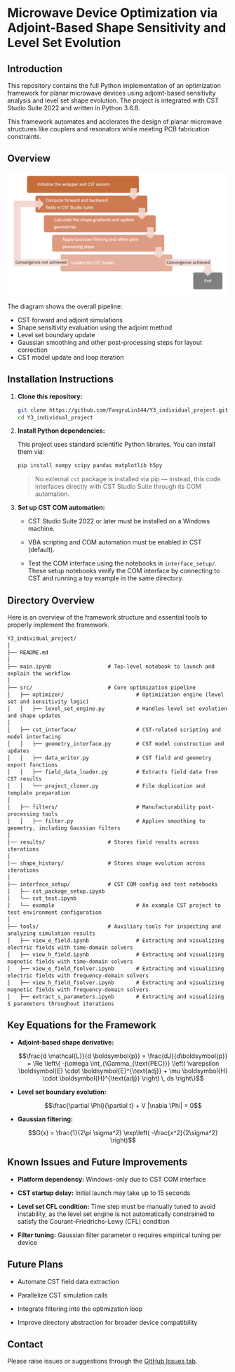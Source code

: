 # Microwave Device Optimization via Adjoint-Based Shape Sensitivity and Level Set Evolution

## Introduction

This repository contains the full Python implementation of an optimization framework for planar microwave devices using adjoint-based sensitivity analysis and level set shape evolution. The project is integrated with CST Studio Suite 2022 and written in Python 3.6.8.

This framework automates and acclerates the design of planar microwave structures like couplers and resonators while meeting PCB fabrication constraints.

## Overview

![Workflow Diagram](methodology_workflow.png)

The diagram shows the overall pipeline:

- CST forward and adjoint simulations
- Shape sensitivity evaluation using the adjoint method 
- Level set boundary update  
- Gaussian smoothing and other post-processing steps for layout correction
- CST model update and loop iteration

## Installation Instructions

1. **Clone this repository:**

   ```bash
   git clone https://github.com/FangruLin144/Y3_individual_project.git
   cd Y3_individual_project
   ```

2. **Install Python dependencies:**

   This project uses standard scientific Python libraries. You can install them via:

   ```bash
   pip install numpy scipy pandas matplotlib h5py
   ```

   > No external `cst` package is installed via pip — instead, this code interfaces directly with CST Studio Suite through its COM automation.

3. **Set up CST COM automation:**

   - CST Studio Suite 2022 or later must be installed on a Windows machine.

   - VBA scripting and COM automation must be enabled in CST (default).

   - Test the COM interface using the notebooks in `interface_setup/`. These setup notebooks verify the COM interface by connecting to CST and running a toy example in the same directory.

## Directory Overview

Here is an overview of the framework structure and essential tools to properly implement the framework. 

```
Y3_individual_project/
│
├── README.md
│
├── main.ipynb                  # Top-level notebook to launch and explain the workflow
│
├── src/                        # Core optimization pipeline
│   ├── optimizer/                       # Optimization engine (level set and sensitivity logic)
│   │   ├── level_set_engine.py          # Handles level set evolution and shape updates
│
│   ├── cst_interface/                   # CST-related scripting and model interfacing
│   │   ├── geometry_interface.py        # CST model construction and updates
│   │   ├── data_writer.py               # CST field and geometry export functions
│   │   ├── field_data_loader.py         # Extracts field data from CST results
│   │   └── project_cloner.py            # File duplication and template preparation
│
│   ├── filters/                         # Manufacturability post-processing tools
│   │   ├── filter.py                    # Applies smoothing to geometry, including Gaussian filters
│
│── results/                    # Stores field results across iterations
│
│── shape_history/              # Stores shape evolution across iterations
│
├── interface_setup/            # CST COM config and test notebooks
│   ├── cst_package_setup.ipynb
│   └── cst_test.ipynb
│   └── example                          # An example CST project to test environment configuration
│
├── tools/                      # Auxiliary tools for inspecting and analyzing simulation results
│   ├── view_e_field.ipynb               # Extracting and visualizing electric fields with time-domain solvers
│   ├── view_h_field.ipynb               # Extracting and visualizing magnetic fields with time-domain solvers
│   ├── view_e_field_fsolver.ipynb       # Extracting and visualizing electric fields with frequency-domain solvers
│   ├── view_h_field_fsolver.ipynb       # Extracting and visualizing magnetic fields with frequency-domain solvers
│   ├── extract_s_parameters.ipynb       # Extracting and visualizing S parameters throughout iterations
```

## Key Equations for the Framework

- **Adjoint-based shape derivative:**

  ```math
  \frac{d \mathcal{L}}{d \boldsymbol{p}} = \frac{dJ}{d\boldsymbol{p}} = \Re \left\{ -j\omega \int_{\Gamma_{\text{PEC}}} \left( \varepsilon \boldsymbol{E} \cdot \boldsymbol{E}^{\text{adj}} + \mu \boldsymbol{H} \cdot \boldsymbol{H}^{\text{adj}} \right) \, ds \right\}
  ```

- **Level set boundary evolution:**

  ```math
  \frac{\partial \Phi}{\partial t} + V |\nabla \Phi| = 0
  ```

- **Gaussian filtering:**

  ```math
  G(x) = \frac{1}{2\pi \sigma^2} \exp\left( -\frac{x^2}{2\sigma^2} \right)
  ```

## Known Issues and Future Improvements

- **Platform dependency:** Windows-only due to CST COM interface 

- **CST startup delay:** Initial launch may take up to 15 seconds  

- **Level set CFL condition:** Time step must be manually tuned to avoid instability, as the level set engine is not automatically constrained to satisfy the Courant–Friedrichs–Lewy (CFL) condition

- **Filter tuning:** Gaussian filter parameter σ requires empirical tuning per device

## Future Plans

- Automate CST field data extraction

- Parallelize CST simulation calls

- Integrate filtering into the optimization loop

- Improve directory abstraction for broader device compatibility

## Contact

Please raise issues or suggestions through the [GitHub Issues tab](https://github.com/FangruLin144/Y3_individual_project/issues).

